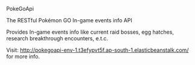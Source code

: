 PokeGoApi

The RESTful Pokémon GO In-game events info API

Provides In-game events info like current raid bosses, egg hatches, research breakthrough encounters, e.t.c.

Visit: http://pokegoapi-env-1.t3efypvt5f.ap-south-1.elasticbeanstalk.com/ for more info.
